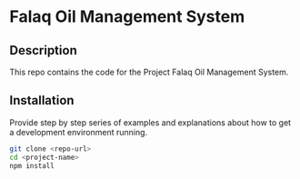 # Falaq Oil Management System

## Description

This repo contains the code for the Project Falaq Oil Management System.

## Installation

Provide step by step series of examples and explanations about how to get a development environment running.

```bash
git clone <repo-url>
cd <project-name>
npm install
```

